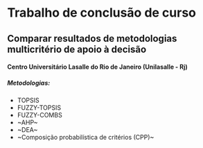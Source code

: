 # Trabalho de conclusão de curso  

## Comparar resultados de metodologias multicritério de apoio à decisão 

#### Centro Universitário Lasalle do Rio de Janeiro (Unilasalle - Rj)  


##### Metodologias: 

* TOPSIS 
* FUZZY-TOPSIS 
* FUZZY-COMBS 
* ~AHP~ 
* ~DEA~
* ~Composição probabilística de critérios (CPP)~ 
